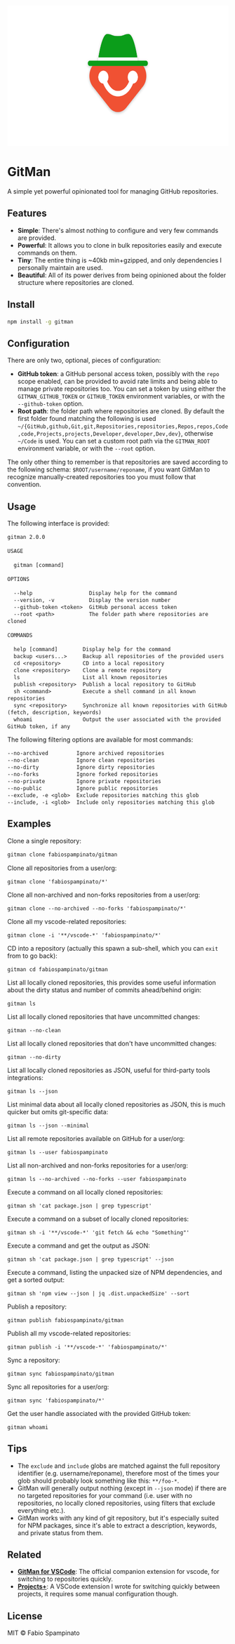 
<p align="center">
  <img src="./resources/banner.png" alt="GitMan's Banner" width="640px" height="320px">
</p>

# GitMan

A simple yet powerful opinionated tool for managing GitHub repositories.

## Features

- **Simple**: There's almost nothing to configure and very few commands are provided.
- **Powerful**: It allows you to clone in bulk repositories easily and execute commands on them.
- **Tiny**: The entire thing is ~40kb min+gzipped, and only dependencies I personally maintain are used.
- **Beautiful**: All of its power derives from being opinioned about the folder structure where repositories are cloned.

## Install

```sh
npm install -g gitman
```

## Configuration

There are only two, optional, pieces of configuration:

- **GitHub token**: a GitHub personal access token, possibly with the `repo` scope enabled, can be provided to avoid rate limits and being able to manage private repositories too. You can set a token by using either the `GITMAN_GITHUB_TOKEN` or `GITHUB_TOKEN` environment variables, or with the `--github-token` option.
- **Root path**: the folder path where repositories are cloned. By default the first folder found matching the following is used `~/{GitHub,github,Git,git,Repositories,repositories,Repos,repos,Code,code,Projects,projects,Developer,developer,Dev,dev}`, otherwise `~/Code` is used. You can set a custom root path via the `GITMAN_ROOT` environment variable, or with the `--root` option.

The only other thing to remember is that repositories are saved according to the following schema: `$ROOT/username/reponame`, if you want GitMan to recognize manually-created repositories too you must follow that convention.

## Usage

The following interface is provided:

```
gitman 2.0.0

USAGE

  gitman [command]

OPTIONS

  --help                  Display help for the command
  --version, -v           Display the version number
  --github-token <token>  GitHub personal access token
  --root <path>           The folder path where repositories are cloned

COMMANDS

  help [command]        Display help for the command
  backup <users...>     Backup all repositories of the provided users
  cd <repository>       CD into a local repository
  clone <repository>    Clone a remote repository
  ls                    List all known repositories
  publish <repository>  Publish a local repository to GitHub
  sh <command>          Execute a shell command in all known repositories
  sync <repository>     Synchronize all known repositories with GitHub (fetch, description, keywords)
  whoami                Output the user associated with the provided GitHub token, if any
```

The following filtering options are available for most commands:

```
--no-archived         Ignore archived repositories
--no-clean            Ignore clean repositories
--no-dirty            Ignore dirty repositories
--no-forks            Ignore forked repositories
--no-private          Ignore private repositories
--no-public           Ignore public repositories
--exclude, -e <glob>  Exclude repositories matching this glob
--include, -i <glob>  Include only repositories matching this glob
```

## Examples

Clone a single repository:

```sh
gitman clone fabiospampinato/gitman
```

Clone all repositories from a user/org:

```
gitman clone 'fabiospampinato/*'
```

Clone all non-archived and non-forks repositories from a user/org:

```
gitman clone --no-archived --no-forks 'fabiospampinato/*'
```

Clone all my vscode-related repositories:

```
gitman clone -i '**/vscode-*' 'fabiospampinato/*'
```

CD into a repository (actually this spawn a sub-shell, which you can `exit` from to go back):

```
gitman cd fabiospampinato/gitman
```

List all locally cloned repositories, this provides some useful information about the dirty status and number of commits ahead/behind origin:

```
gitman ls
```

List all locally cloned repositories that have uncommitted changes:

```
gitman --no-clean
```

List all locally cloned repositories that don't have uncommitted changes:

```
gitman --no-dirty
```

List all locally cloned repositories as JSON, useful for third-party tools integrations:

```
gitman ls --json
```

List minimal data about all locally cloned repositories as JSON, this is much quicker but omits git-specific data:

```
gitman ls --json --minimal
```

List all remote repositories available on GitHub for a user/org:

```
gitman ls --user fabiospampinato
```

List all non-archived and non-forks repositories for a user/org:

```
gitman ls --no-archived --no-forks --user fabiospampinato
```

Execute a command on all locally cloned repositories:

```
gitman sh 'cat package.json | grep typescript'
```

Execute a command on a subset of locally cloned repositories:

```
gitman sh -i '**/vscode-*' 'git fetch && echo "Something"'
```

Execute a command and get the output as JSON:

```
gitman sh 'cat package.json | grep typescript' --json
```

Execute a command, listing the unpacked size of NPM dependencies, and get a sorted output:

```
gitman sh 'npm view --json | jq .dist.unpackedSize' --sort
```

Publish a repository:

```
gitman publish fabiospampinato/gitman
```

Publish all my vscode-related repositories:

```
gitman publish -i '**/vscode-*' 'fabiospampinato/*'
```

Sync a repository:

```
gitman sync fabiospampinato/gitman
```

Sync all repositories for a user/org:

```
gitman sync 'fabiospampinato/*'
```

Get the user handle associated with the provided GitHub token:

```
gitman whoami
```

## Tips

- The `exclude` and `include` globs are matched against the full repository identifier (e.g. username/reponame), therefore most of the times your glob should probably look something like this: `**/foo-*`.
- GitMan will generally output nothing (except in `--json` mode) if there are no targeted repositories for your command (i.e. user with no repositories, no locally cloned repositories, using filters that exclude everything etc.).
- GitMan works with any kind of git repository, but it's especially suited for NPM packages, since it's able to extract a description, keywords, and private status from them.

## Related

- **[GitMan for VSCode](https://marketplace.visualstudio.com/items?itemName=fabiospampinato.vscode-gitman)**: The official companion extension for vscode, for switching to repositories quickly.
- **[Projects+](https://marketplace.visualstudio.com/items?itemName=fabiospampinato.vscode-projects-plus)**: A VSCode extension I wrote for switching quickly between projects, it requires some manual configuration though.

## License

MIT © Fabio Spampinato
